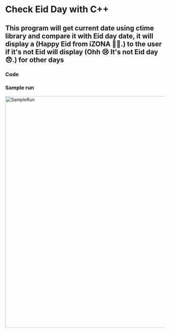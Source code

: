 # Check Eid Day with C++

## This program will get current date using ctime library and compare it with Eid day date, it will display a (Happy Eid from iZONA 🖤🖤.) to the user if it's not Eid will display (Ohh 😢 It's not Eid day 😞.) for other days

### Code



### Sample run
<img width="730" alt="SampleRun" src="https://user-images.githubusercontent.com/32389129/67088702-7d483b00-f1ae-11e9-828a-69bce79a4b09.png">


